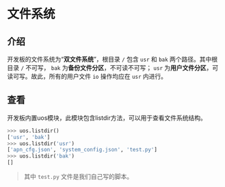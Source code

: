 # 文件系统

## 介绍

开发板的文件系统为“**双文件系统**”，根目录 `/` 包含 `usr` 和 `bak` 两个路径。其中根目录 `/` 不可写， `bak` 为**备份文件分区**，不可读不可写； `usr` 为**用户文件分区**，可读可写。故此，所有的用户文件 `io` 操作均应在 `usr` 内进行。

## 查看

开发板内置uos模块，此模块包含listdir方法，可以用于查看文件系统结构。

``` python
>>> uos.listdir()
['usr', 'bak']
>>> uos.listdir('usr')
['apn_cfg.json', 'system_config.json', 'test.py']
>>> uos.listdir('bak')
[]
```

> 其中 `test.py` 文件是我们自己写的脚本。
